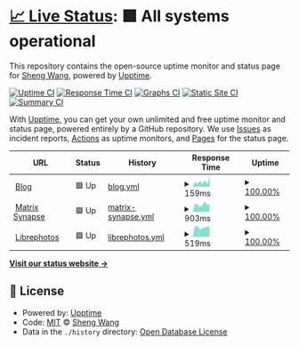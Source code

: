 # [📈 Live Status](https://a64.work): <!--live status--> **🟩 All systems operational**

This repository contains the open-source uptime monitor and status page for [Sheng Wang](https://a64.work), powered by [Upptime](https://github.com/upptime/upptime).

[![Uptime CI](https://github.com/wakira/my-upptime/workflows/Uptime%20CI/badge.svg)](https://github.com/wakira/my-upptime/actions?query=workflow%3A%22Uptime+CI%22)
[![Response Time CI](https://github.com/wakira/my-upptime/workflows/Response%20Time%20CI/badge.svg)](https://github.com/wakira/my-upptime/actions?query=workflow%3A%22Response+Time+CI%22)
[![Graphs CI](https://github.com/wakira/my-upptime/workflows/Graphs%20CI/badge.svg)](https://github.com/wakira/my-upptime/actions?query=workflow%3A%22Graphs+CI%22)
[![Static Site CI](https://github.com/wakira/my-upptime/workflows/Static%20Site%20CI/badge.svg)](https://github.com/wakira/my-upptime/actions?query=workflow%3A%22Static+Site+CI%22)
[![Summary CI](https://github.com/wakira/my-upptime/workflows/Summary%20CI/badge.svg)](https://github.com/wakira/my-upptime/actions?query=workflow%3A%22Summary+CI%22)

With [Upptime](https://upptime.js.org), you can get your own unlimited and free uptime monitor and status page, powered entirely by a GitHub repository. We use [Issues](https://github.com/wakira/my-upptime/issues) as incident reports, [Actions](https://github.com/wakira/my-upptime/actions) as uptime monitors, and [Pages](https://a64.work) for the status page.

<!--start: status pages-->
<!-- This summary is generated by Upptime (https://github.com/upptime/upptime) -->
<!-- Do not edit this manually, your changes will be overwritten -->
<!-- prettier-ignore -->
| URL | Status | History | Response Time | Uptime |
| --- | ------ | ------- | ------------- | ------ |
| <img alt="" src="https://icons.duckduckgo.com/ip3/a64.work.ico" height="13"> [Blog](https://a64.work) | 🟩 Up | [blog.yml](https://github.com/wakira/my-upptime/commits/HEAD/history/blog.yml) | <details><summary><img alt="Response time graph" src="./graphs/blog/response-time-week.png" height="20"> 159ms</summary><br><a href="https://status.a64.work/history/blog"><img alt="Response time 215" src="https://img.shields.io/endpoint?url=https%3A%2F%2Fraw.githubusercontent.com%2Fwakira%2Fmy-upptime%2FHEAD%2Fapi%2Fblog%2Fresponse-time.json"></a><br><a href="https://status.a64.work/history/blog"><img alt="24-hour response time 139" src="https://img.shields.io/endpoint?url=https%3A%2F%2Fraw.githubusercontent.com%2Fwakira%2Fmy-upptime%2FHEAD%2Fapi%2Fblog%2Fresponse-time-day.json"></a><br><a href="https://status.a64.work/history/blog"><img alt="7-day response time 159" src="https://img.shields.io/endpoint?url=https%3A%2F%2Fraw.githubusercontent.com%2Fwakira%2Fmy-upptime%2FHEAD%2Fapi%2Fblog%2Fresponse-time-week.json"></a><br><a href="https://status.a64.work/history/blog"><img alt="30-day response time 181" src="https://img.shields.io/endpoint?url=https%3A%2F%2Fraw.githubusercontent.com%2Fwakira%2Fmy-upptime%2FHEAD%2Fapi%2Fblog%2Fresponse-time-month.json"></a><br><a href="https://status.a64.work/history/blog"><img alt="1-year response time 218" src="https://img.shields.io/endpoint?url=https%3A%2F%2Fraw.githubusercontent.com%2Fwakira%2Fmy-upptime%2FHEAD%2Fapi%2Fblog%2Fresponse-time-year.json"></a></details> | <details><summary><a href="https://status.a64.work/history/blog">100.00%</a></summary><a href="https://status.a64.work/history/blog"><img alt="All-time uptime 99.98%" src="https://img.shields.io/endpoint?url=https%3A%2F%2Fraw.githubusercontent.com%2Fwakira%2Fmy-upptime%2FHEAD%2Fapi%2Fblog%2Fuptime.json"></a><br><a href="https://status.a64.work/history/blog"><img alt="24-hour uptime 100.00%" src="https://img.shields.io/endpoint?url=https%3A%2F%2Fraw.githubusercontent.com%2Fwakira%2Fmy-upptime%2FHEAD%2Fapi%2Fblog%2Fuptime-day.json"></a><br><a href="https://status.a64.work/history/blog"><img alt="7-day uptime 100.00%" src="https://img.shields.io/endpoint?url=https%3A%2F%2Fraw.githubusercontent.com%2Fwakira%2Fmy-upptime%2FHEAD%2Fapi%2Fblog%2Fuptime-week.json"></a><br><a href="https://status.a64.work/history/blog"><img alt="30-day uptime 100.00%" src="https://img.shields.io/endpoint?url=https%3A%2F%2Fraw.githubusercontent.com%2Fwakira%2Fmy-upptime%2FHEAD%2Fapi%2Fblog%2Fuptime-month.json"></a><br><a href="https://status.a64.work/history/blog"><img alt="1-year uptime 100.00%" src="https://img.shields.io/endpoint?url=https%3A%2F%2Fraw.githubusercontent.com%2Fwakira%2Fmy-upptime%2FHEAD%2Fapi%2Fblog%2Fuptime-year.json"></a></details>
| <img alt="" src="https://icons.duckduckgo.com/ip3/matrix.a64.work.ico" height="13"> [Matrix Synapse](https://matrix.a64.work) | 🟩 Up | [matrix-synapse.yml](https://github.com/wakira/my-upptime/commits/HEAD/history/matrix-synapse.yml) | <details><summary><img alt="Response time graph" src="./graphs/matrix-synapse/response-time-week.png" height="20"> 903ms</summary><br><a href="https://status.a64.work/history/matrix-synapse"><img alt="Response time 838" src="https://img.shields.io/endpoint?url=https%3A%2F%2Fraw.githubusercontent.com%2Fwakira%2Fmy-upptime%2FHEAD%2Fapi%2Fmatrix-synapse%2Fresponse-time.json"></a><br><a href="https://status.a64.work/history/matrix-synapse"><img alt="24-hour response time 970" src="https://img.shields.io/endpoint?url=https%3A%2F%2Fraw.githubusercontent.com%2Fwakira%2Fmy-upptime%2FHEAD%2Fapi%2Fmatrix-synapse%2Fresponse-time-day.json"></a><br><a href="https://status.a64.work/history/matrix-synapse"><img alt="7-day response time 903" src="https://img.shields.io/endpoint?url=https%3A%2F%2Fraw.githubusercontent.com%2Fwakira%2Fmy-upptime%2FHEAD%2Fapi%2Fmatrix-synapse%2Fresponse-time-week.json"></a><br><a href="https://status.a64.work/history/matrix-synapse"><img alt="30-day response time 856" src="https://img.shields.io/endpoint?url=https%3A%2F%2Fraw.githubusercontent.com%2Fwakira%2Fmy-upptime%2FHEAD%2Fapi%2Fmatrix-synapse%2Fresponse-time-month.json"></a><br><a href="https://status.a64.work/history/matrix-synapse"><img alt="1-year response time 840" src="https://img.shields.io/endpoint?url=https%3A%2F%2Fraw.githubusercontent.com%2Fwakira%2Fmy-upptime%2FHEAD%2Fapi%2Fmatrix-synapse%2Fresponse-time-year.json"></a></details> | <details><summary><a href="https://status.a64.work/history/matrix-synapse">100.00%</a></summary><a href="https://status.a64.work/history/matrix-synapse"><img alt="All-time uptime 88.80%" src="https://img.shields.io/endpoint?url=https%3A%2F%2Fraw.githubusercontent.com%2Fwakira%2Fmy-upptime%2FHEAD%2Fapi%2Fmatrix-synapse%2Fuptime.json"></a><br><a href="https://status.a64.work/history/matrix-synapse"><img alt="24-hour uptime 100.00%" src="https://img.shields.io/endpoint?url=https%3A%2F%2Fraw.githubusercontent.com%2Fwakira%2Fmy-upptime%2FHEAD%2Fapi%2Fmatrix-synapse%2Fuptime-day.json"></a><br><a href="https://status.a64.work/history/matrix-synapse"><img alt="7-day uptime 100.00%" src="https://img.shields.io/endpoint?url=https%3A%2F%2Fraw.githubusercontent.com%2Fwakira%2Fmy-upptime%2FHEAD%2Fapi%2Fmatrix-synapse%2Fuptime-week.json"></a><br><a href="https://status.a64.work/history/matrix-synapse"><img alt="30-day uptime 100.00%" src="https://img.shields.io/endpoint?url=https%3A%2F%2Fraw.githubusercontent.com%2Fwakira%2Fmy-upptime%2FHEAD%2Fapi%2Fmatrix-synapse%2Fuptime-month.json"></a><br><a href="https://status.a64.work/history/matrix-synapse"><img alt="1-year uptime 88.19%" src="https://img.shields.io/endpoint?url=https%3A%2F%2Fraw.githubusercontent.com%2Fwakira%2Fmy-upptime%2FHEAD%2Fapi%2Fmatrix-synapse%2Fuptime-year.json"></a></details>
| <img alt="" src="https://icons.duckduckgo.com/ip3/photos.a64.work.ico" height="13"> [Librephotos](https://photos.a64.work) | 🟩 Up | [librephotos.yml](https://github.com/wakira/my-upptime/commits/HEAD/history/librephotos.yml) | <details><summary><img alt="Response time graph" src="./graphs/librephotos/response-time-week.png" height="20"> 519ms</summary><br><a href="https://status.a64.work/history/librephotos"><img alt="Response time 571" src="https://img.shields.io/endpoint?url=https%3A%2F%2Fraw.githubusercontent.com%2Fwakira%2Fmy-upptime%2FHEAD%2Fapi%2Flibrephotos%2Fresponse-time.json"></a><br><a href="https://status.a64.work/history/librephotos"><img alt="24-hour response time 630" src="https://img.shields.io/endpoint?url=https%3A%2F%2Fraw.githubusercontent.com%2Fwakira%2Fmy-upptime%2FHEAD%2Fapi%2Flibrephotos%2Fresponse-time-day.json"></a><br><a href="https://status.a64.work/history/librephotos"><img alt="7-day response time 519" src="https://img.shields.io/endpoint?url=https%3A%2F%2Fraw.githubusercontent.com%2Fwakira%2Fmy-upptime%2FHEAD%2Fapi%2Flibrephotos%2Fresponse-time-week.json"></a><br><a href="https://status.a64.work/history/librephotos"><img alt="30-day response time 524" src="https://img.shields.io/endpoint?url=https%3A%2F%2Fraw.githubusercontent.com%2Fwakira%2Fmy-upptime%2FHEAD%2Fapi%2Flibrephotos%2Fresponse-time-month.json"></a><br><a href="https://status.a64.work/history/librephotos"><img alt="1-year response time 592" src="https://img.shields.io/endpoint?url=https%3A%2F%2Fraw.githubusercontent.com%2Fwakira%2Fmy-upptime%2FHEAD%2Fapi%2Flibrephotos%2Fresponse-time-year.json"></a></details> | <details><summary><a href="https://status.a64.work/history/librephotos">100.00%</a></summary><a href="https://status.a64.work/history/librephotos"><img alt="All-time uptime 90.62%" src="https://img.shields.io/endpoint?url=https%3A%2F%2Fraw.githubusercontent.com%2Fwakira%2Fmy-upptime%2FHEAD%2Fapi%2Flibrephotos%2Fuptime.json"></a><br><a href="https://status.a64.work/history/librephotos"><img alt="24-hour uptime 100.00%" src="https://img.shields.io/endpoint?url=https%3A%2F%2Fraw.githubusercontent.com%2Fwakira%2Fmy-upptime%2FHEAD%2Fapi%2Flibrephotos%2Fuptime-day.json"></a><br><a href="https://status.a64.work/history/librephotos"><img alt="7-day uptime 100.00%" src="https://img.shields.io/endpoint?url=https%3A%2F%2Fraw.githubusercontent.com%2Fwakira%2Fmy-upptime%2FHEAD%2Fapi%2Flibrephotos%2Fuptime-week.json"></a><br><a href="https://status.a64.work/history/librephotos"><img alt="30-day uptime 100.00%" src="https://img.shields.io/endpoint?url=https%3A%2F%2Fraw.githubusercontent.com%2Fwakira%2Fmy-upptime%2FHEAD%2Fapi%2Flibrephotos%2Fuptime-month.json"></a><br><a href="https://status.a64.work/history/librephotos"><img alt="1-year uptime 84.43%" src="https://img.shields.io/endpoint?url=https%3A%2F%2Fraw.githubusercontent.com%2Fwakira%2Fmy-upptime%2FHEAD%2Fapi%2Flibrephotos%2Fuptime-year.json"></a></details>

<!--end: status pages-->

[**Visit our status website →**](https://a64.work)

## 📄 License

- Powered by: [Upptime](https://github.com/upptime/upptime)
- Code: [MIT](./LICENSE) © [Sheng Wang](https://a64.work)
- Data in the `./history` directory: [Open Database License](https://opendatacommons.org/licenses/odbl/1-0/)

